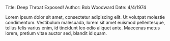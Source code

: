 Title: Deep Throat Exposed!
Author: Bob Woodward
Date: 4/4/1974

Lorem ipsum dolor sit amet, consectetur adipiscing elit. Ut volutpat molestie
condimentum. Vestibulum malesuada, lorem sit amet euismod pellentesque, tellus
felis varius enim, id tincidunt leo odio aliquet ante. Maecenas metus lorem,
pretium vitae auctor sed, blandit id quam.
